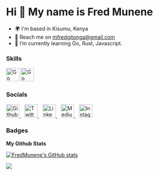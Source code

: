 Hi 👋 My name is Fred Munene 
================================

+ 🌍 I'm based in Kisumu, Kenya
+ 📩 Reach me on [mfredgitonga@gmail.com](mailto:mfredgitonga@gmail.com)
+ 🌱 I’m currently learning Go, Rust, Javascript.


### Skills
<p align="left>
<a href="https://go.dev/" target="_blank" rel="noreferrer" style="margin-right: 10px">
<img src="https://github.com/danielcranney/profileme-dev/blob/main/public/icons/skills/go.svg" width="36 height="36" alt="Go"/>
</a>
<a href="https://www.python.org/" target="_blank" rel="noreferrer">
<img src="https://github.com/danielcranney/profileme-dev/blob/main/public/icons/skills/python.svg" width="36 height="36" alt="Go"/>
</a>
</p>

### Socials
<p align="left">
  <a href="https://github.com/FredMunene" target="_blank" rel="noreferrer" style="margin-right: 10px;">
    <img src="https://github.com/danielcranney/profileme-dev/blob/main/public/icons/socials/github.svg" width="36" height="36" alt="Github"/>
  </a>
  <a href="https://twitter.com/Gitonga2050" target="_blank" rel="noreferrer" style="margin-right: 10px;">
    <img src="https://github.com/danielcranney/profileme-dev/blob/main/public/icons/socials/twitter.svg" width="36" height="36" alt="Twitter"/>
  </a>
  <a href="https://ke.linkedin.com/in/fredgitonga" target="_blank" rel="noreferrer" style="margin-right: 10px;">
    <img src="https://github.com/danielcranney/profileme-dev/blob/main/public/icons/socials/linkedin.svg" width="36" height="36" alt="LinkedIn"/>
  </a>
  <a href="https://medium.com/@mfredgitonga" target="_blank" rel="noreferrer" style="margin-right: 10px;">
    <img src="https://github.com/danielcranney/profileme-dev/blob/main/public/icons/socials/medium.svg" width="36" height="36" alt="Medium"/>
  </a>
  <a href="https://medium.com/@mfredgitonga" target="_blank" rel="noreferrer">
    <img src="https://github.com/danielcranney/profileme-dev/blob/main/public/icons/socials/instagram.svg" width="36" height="36" alt="Instagram"/>
  </a>
</p>


### Badges
<b>My Github Stats</b>


<a href="https://github.com/FredMunene)">
<img src="https://github-readme-stats.vercel.app/api?username=FredMunene&show_icons=true&theme=dark#gh-dark-mode-only" alt="FredMunene's GitHub stats"/>
</a>

<a href="http://www.github.com/FredMunene"><img src="https://github-readme-streak-stats.herokuapp.com/?user=FredMunene&stroke=ffffff&background=1c1917&ring=0891b2&fire=0891b2&currStreakNum=ffffff&currStreakLabel=0891b2&sideNums=ffffff&sideLabels=ffffff&dates=ffffff&hide_border=true" /></a>

<!--
**FredMunene/FredMunene** is a ✨ _special_ ✨ repository because its `README.md` (this file) appears on your GitHub profile.

Here are some ideas to get you started:

- 🔭 I’m currently working on

- 👯 I’m looking to collaborate on ...
- 🤔 I’m looking for help with ...
- 💬 Ask me about ...
- 📫 How to reach me: 
- 😄 Pronouns: ...
- ⚡ Fun fact: ...
-->
